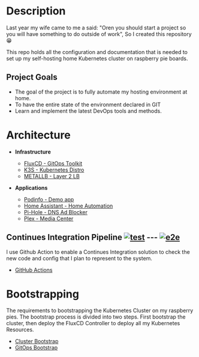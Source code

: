 # Description
Last year my wife came to me a said: "Oren you should start a project so you will have something to do outside of work", So I created this repository :grin:

This repo holds all the configuration and documentation that is needed to set up my self-hosting home Kubernetes cluster on raspberry pie boards.

## Project Goals

- The goal of the project is to fully automate my hosting environment at home. 
- To have the entire state of the environment declared in GIT
- Learn and implement the latest DevOps tools and methods.

# Architecture

- **Infrastructure**
  - [FluxCD - GitOps Toolkit](https://fluxcd.io/)
  - [K3S - Kubernetes Distro](https://k3s.io/)
  - [METALLB - Layer 2 LB](https://metallb.universe.tf/)

- **Applications**
  - [Podinfo - Demo app](https://github.com/stefanprodan/podinfo)
  - [Home Assistant - Home Automation](https://www.home-assistant.io/)
  - [Pi-Hole - DNS Ad Blocker](https://pi-hole.net/)
  - [Plex - Media Center](https://www.plex.tv/)

## Continues Integration Pipeline [![test](https://github.com/orenzp/gitops/actions/workflows/test.yaml/badge.svg)](https://github.com/orenzp/gitops/actions/workflows/test.yaml) --- [![e2e](https://github.com/orenzp/gitops/actions/workflows/e2e.yaml/badge.svg)](https://github.com/orenzp/gitops/actions/workflows/e2e.yaml)
I use Github Action to enable a Continues Integration solution to check the new code and config that I plan to represent to the system.

  - [GitHub Actions](https://github.com/features/actions) 

# Bootstrapping
The requirements to bootstrapping the Kubernetes Cluster on my raspberry pies. The bootstrap process is divided into two steps. First bootstrap the cluster, then deploy the FluxCD Controller to deploy all my Kubernetes Resources.

- [Cluster Bootstrap](docs/cluster_bootstrap.md)
- [GitOps Bootstrap](docs/gitops_bootstrap.md)
